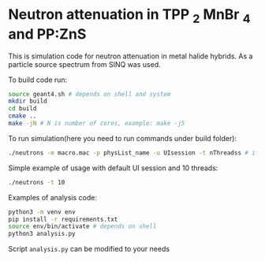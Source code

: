 # Neutron attenuation in TPP $_2$ MnBr $_4$ and PP:ZnS

This is simulation code for neutron attenuation in metal halide hybrids. As a particle source spectrum from SINQ was used.

To build code run:

```sh
source geant4.sh # depends on shell and system
mkdir build
cd build
cmake ..
make -jN # N is number of cores, example: make -j5
```

To run simulation(here you need to run commands under build folder):

```sh
./neutrons -m macro.mac -p physList_name -u UIsession -t nThreadss # if you do not need some flags - do not specify them
```

Simple example of usage with default UI session and 10 threads:

```sh
./neutrons -t 10
```

Examples of analysis code:

```sh
python3 -m venv env
pip install -r requirements.txt
source env/bin/activate # depends on shell
python3 analysis.py
```
Script `analysis.py` can be modified to your needs